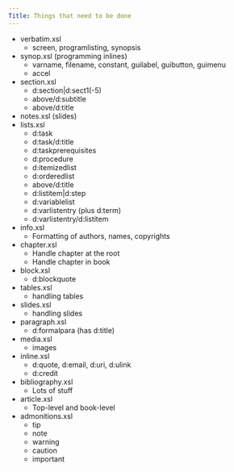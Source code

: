 ```yaml
---
Title: Things that need to be done
---
```


* verbatim.xsl
  * screen, programlisting, synopsis
* synop.xsl (programming inlines)
  * varname, filename, constant, guilabel, guibutton, guimenu
  * accel
* section.xsl
  * d:section|d:sect1(-5)
  * above/d:subtitle
  * above/d:title
* notes.xsl (slides)
* lists.xsl
  * d:task
  * d:task/d:title
  * d:taskprerequisites
  * d:procedure
  * d:itemizedlist
  * d:orderedlist
  * above/d:title
  * d:listitem|d:step
  * d:variablelist
  * d:varlistentry (plus d:term)
  * d:varlistentry/d:listitem
* info.xsl
  * Formatting of authors, names, copyrights
* chapter.xsl
  * Handle chapter at the root
  * Handle chapter in book
* block.xsl
  * d:blockquote
* tables.xsl
  * handling tables
* slides.xsl
  * handling slides
* paragraph.xsl
  * d:formalpara (has d:title)
* media.xsl
  * images
* inline.xsl
  * d:quote, d:email, d:uri, d:ulink
  * d:credit
* bibliography.xsl
  * Lots of stuff
* article.xsl
  * Top-level and book-level
* admonitions.xsl
  * tip
  * note
  * warning
  * caution
  * important
